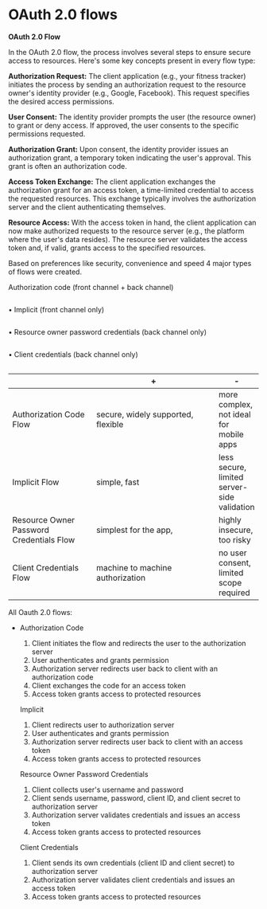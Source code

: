 # OAuth 2.0 flows

**OAuth 2.0 Flow**

In the OAuth 2.0 flow, the process involves several steps to ensure secure access to resources. Here's some key concepts present in every flow type:

**Authorization Request:** The client application (e.g., your fitness tracker) initiates the process by sending an authorization request to the resource owner's identity provider (e.g., Google, Facebook). This request specifies the desired access permissions.

**User Consent:** The identity provider prompts the user (the resource owner) to grant or deny access. If approved, the user consents to the specific permissions requested.

**Authorization Grant:** Upon consent, the identity provider issues an authorization grant, a temporary token indicating the user's approval. This grant is often an authorization code.

**Access Token Exchange:** The client application exchanges the authorization grant for an access token, a time-limited credential to access the requested resources. This exchange typically involves the authorization server and the client authenticating themselves.

**Resource Access:** With the access token in hand, the client application can now make authorized requests to the resource server (e.g., the platform where the user's data resides). The resource server validates the access token and, if valid, grants access to the specified resources.



Based on preferences like security, convenience and speed 4 major types of flows were created.



Authorization code (front channel + back channel)

<figure><img src="https://docs.vmware.com/en/Single-Sign-On-for-VMware-Tanzu-Application-Service/1.14/sso/Images/images-oauth_auth_code.png" alt=""><figcaption></figcaption></figure>

• Implicit (front channel only)&#x20;

<figure><img src="https://docs.vmware.com/en/Single-Sign-On-for-VMware-Tanzu-Application-Service/1.14/sso/Images/images-oauth_implicit.png" alt=""><figcaption></figcaption></figure>

• Resource owner password credentials (back channel only)&#x20;

<figure><img src="https://docs.vmware.com/en/Single-Sign-On-for-VMware-Tanzu-Application-Service/1.14/sso/Images/images-oauth_password.png" alt=""><figcaption></figcaption></figure>

• Client credentials (back channel only)

<figure><img src="https://docs.vmware.com/en/Single-Sign-On-for-VMware-Tanzu-Application-Service/1.14/sso/Images/images-oauth_client_credentials.png" alt=""><figcaption></figcaption></figure>

<table><thead><tr><th width="181"></th><th width="300">+</th><th>-</th></tr></thead><tbody><tr><td>Authorization Code Flow</td><td>secure, widely supported, flexible</td><td>more complex, not ideal for mobile apps</td></tr><tr><td>Implicit Flow</td><td>simple, fast</td><td>less secure, limited server-side validation</td></tr><tr><td>Resource Owner Password Credentials Flow</td><td>simplest for the app, </td><td>highly insecure, too risky</td></tr><tr><td>Client Credentials Flow</td><td>machine to machine authorization</td><td>no user consent, limited scope required</td></tr></tbody></table>

All Oauth 2.0 flows:

*   Authorization Code

    1. Client initiates the flow and redirects the user to the authorization server
    2. User authenticates and grants permission
    3. Authorization server redirects user back to client with an authorization code
    4. Client exchanges the code for an access token
    5. Access token grants access to protected resources



    Implicit

    1. Client redirects user to authorization server
    2. User authenticates and grants permission
    3. Authorization server redirects user back to client with an access token
    4. Access token grants access to protected resources



    Resource Owner Password Credentials

    1. Client collects user's username and password
    2. Client sends username, password, client ID, and client secret to authorization server
    3. Authorization server validates credentials and issues an access token
    4. Access token grants access to protected resources



    Client Credentials

    1. Client sends its own credentials (client ID and client secret) to authorization server
    2. Authorization server validates client credentials and issues an access token
    3. Access token grants access to protected resources
